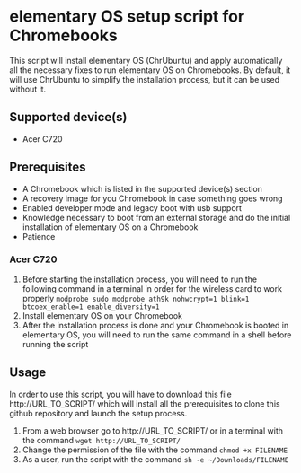 elementary OS setup script for Chromebooks
============================================

This script will install elementary OS (ChrUbuntu) and apply automatically all the necessary fixes to run elementary OS on Chromebooks. By default, it will use ChrUbuntu to simplify the installation process, but it can be used without it.


Supported device(s)
-------------------

* Acer C720

Prerequisites
-------------

* A Chromebook which is listed in the supported device(s) section
* A recovery image for you Chromebook in case something goes wrong
* Enabled developer mode and legacy boot with usb support
* Knowledge necessary to boot from an external storage and do the initial installation of elementary OS on a Chromebook
* Patience

### Acer C720
1. Before starting the installation process, you will need to run the following command in a terminal in order for the wireless card to work properly `modprobe sudo modprobe ath9k nohwcrypt=1 blink=1 btcoex_enable=1 enable_diversity=1`
2. Install elementary OS on your Chromebook
3. After the installation process is done and your Chromebook is booted in elementary OS, you will need to run the same command in a shell before running the script

Usage
-----

In order to use this script, you will have to download this file http://URL_TO_SCRIPT/ which will install all the prerequisites to clone this github repository and launch the setup process.

1. From a web browser go to http://URL_TO_SCRIPT/ or in a terminal with the command `wget http://URL_TO_SCRIPT/`
2. Change the permission of the file with the command `chmod +x FILENAME`
3. As a user, run the script with the command `sh -e ~/Downloads/FILENAME`
